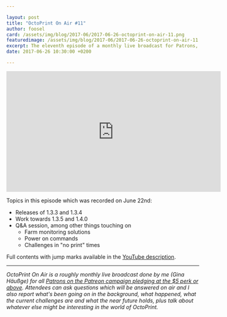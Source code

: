 ```yaml
---

layout: post
title: "OctoPrint On Air #11"
author: foosel
card: /assets/img/blog/2017-06/2017-06-26-octoprint-on-air-11.png
featuredimage: /assets/img/blog/2017-06/2017-06-26-octoprint-on-air-11.png
excerpt: The eleventh episode of a monthly live broadcast for Patrons, which this time was prerecorded due to scheduling issues.
date: 2017-06-26 10:30:00 +0200

---
```


<center><iframe class="youtube-embed" width="560" height="315" src="https://www.youtube.com/embed/SUq6Sxvaw5E" frameborder="0" allowfullscreen></iframe></center>

Topics in this episode which was recorded on June 22nd:

  * Releases of 1.3.3 and 1.3.4
  * Work towards 1.3.5 and 1.4.0
  * Q&A session, among other things touching on
    * Farm monitoring solutions
    * Power on commands
    * Challenges in "no print" times

Full contents with jump marks available in the 
[YouTube description](https://youtu.be/SUq6Sxvaw5E).

---

*OctoPrint On Air is a roughly monthly live broadcast done by me (Gina Häußge)
for all [Patrons on the Patreon campaign pledging at the $5 perk or above](https://patreon.com/foosel). 
Attendees can ask questions which will be answered on air and I also report 
what's been going on in the background, what happened, what the current 
challenges are and what the near future holds, plus talk about whatever else
might be interesting in the world of OctoPrint.*